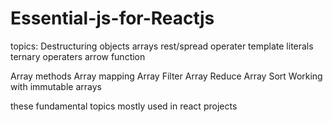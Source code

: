 # Essential-js-for-Reactjs
topics:
Destructuring objects arrays
rest/spread operater
template literals
ternary operaters
arrow function 

Array methods 
Array mapping
Array Filter
Array Reduce
Array Sort
Working with immutable arrays

these fundamental topics mostly used in react projects
